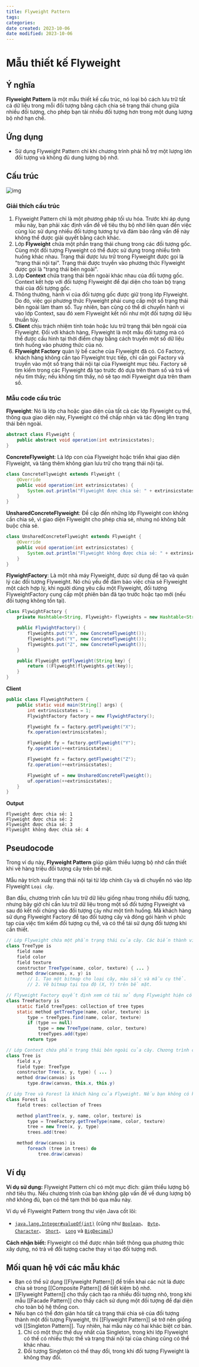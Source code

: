 ```yaml
---
title: Flyweight Pattern
tags: 
categories: 
date created: 2023-10-06
date modified: 2023-10-06
---
```


# Mẫu thiết kế Flyweight

## Ý nghĩa

**Flyweight Pattern** là một mẫu thiết kế cấu trúc, nó loại bỏ cách lưu trữ tất cả dữ liệu trong mỗi đối tượng bằng cách chia sẻ trạng thái chung giữa nhiều đối tượng, cho phép bạn tải nhiều đối tượng hơn trong một dung lượng bộ nhớ hạn chế.

## Ứng dụng

- Sử dụng Flyweight Pattern chỉ khi chương trình phải hỗ trợ một lượng lớn đối tượng và không đủ dung lượng bộ nhớ.

## Cấu trúc

![img](https://raw.githubusercontent.com/vanhung4499/images/master/snap/20210430182947.png)

### Giải thích cấu trúc

1. Flyweight Pattern chỉ là một phương pháp tối ưu hóa. Trước khi áp dụng mẫu này, bạn phải xác định vấn đề về tiêu thụ bộ nhớ liên quan đến việc cùng lúc sử dụng nhiều đối tượng tương tự và đảm bảo rằng vấn đề này không thể được giải quyết bằng cách khác.
2. Lớp **Flyweight** chứa một phần trạng thái chung trong các đối tượng gốc. Cùng một đối tượng Flyweight có thể được sử dụng trong nhiều tình huống khác nhau. Trạng thái được lưu trữ trong Flyweight được gọi là "trạng thái nội tại". Trạng thái được truyền vào phương thức Flyweight được gọi là "trạng thái bên ngoài".
3. Lớp **Context** chứa trạng thái bên ngoài khác nhau của đối tượng gốc. Context kết hợp với đối tượng Flyweight để đại diện cho toàn bộ trạng thái của đối tượng gốc.
4. Thông thường, hành vi của đối tượng gốc được giữ trong lớp Flyweight. Do đó, việc gọi phương thức Flyweight phải cung cấp một số trạng thái bên ngoài làm tham số. Tuy nhiên, bạn cũng có thể di chuyển hành vi vào lớp Context, sau đó xem Flyweight kết nối như một đối tượng dữ liệu thuần túy.
5. **Client** chịu trách nhiệm tính toán hoặc lưu trữ trạng thái bên ngoài của Flyweight. Đối với khách hàng, Flyweight là một mẫu đối tượng mà có thể được cấu hình tại thời điểm chạy bằng cách truyền một số dữ liệu tình huống vào phương thức của nó.
6. **Flyweight Factory** quản lý bể cache của Flyweight đã có. Có Factory, khách hàng không cần tạo Flyweight trực tiếp, chỉ cần gọi Factory và truyền vào một số trạng thái nội tại của Flyweight mục tiêu. Factory sẽ tìm kiếm trong các Flyweight đã tạo trước đó dựa trên tham số và trả về nếu tìm thấy; nếu không tìm thấy, nó sẽ tạo mới Flyweight dựa trên tham số.

### Mẫu code cấu trúc

**Flyweight**: Nó là lớp cha hoặc giao diện của tất cả các lớp Flyweight cụ thể, thông qua giao diện này, Flyweight có thể chấp nhận và tác động lên trạng thái bên ngoài.

```java
abstract class Flyweight {
    public abstract void operation(int extrinsicstates);
}
```

**ConcreteFlyweight**: Là lớp con của Flyweight hoặc triển khai giao diện Flyweight, và tăng thêm không gian lưu trữ cho trạng thái nội tại.

```java
class ConcreteFlyweight extends Flyweight {
    @Override
    public void operation(int extrinsicstates) {
        System.out.println("Flyweight được chia sẻ: " + extrinsicstates);
    }
}
```

**UnsharedConcreteFlyweight**: Đề cập đến những lớp Flyweight con không cần chia sẻ, vì giao diện Flyweight cho phép chia sẻ, nhưng nó không bắt buộc chia sẻ.

```java
class UnsharedConcreteFlyweight extends Flyweight {
    @Override
    public void operation(int extrinsicstates) {
        System.out.println("Flyweight không được chia sẻ: " + extrinsicstates);
    }
}
```

**FlywightFactory**: Là một nhà máy Flyweight, được sử dụng để tạo và quản lý các đối tượng Flyweight. Nó chủ yếu để đảm bảo việc chia sẻ Flyweight một cách hợp lý, khi người dùng yêu cầu một Flyweight, đối tượng FlyweightFactory cung cấp một phiên bản đã tạo trước hoặc tạo mới (nếu đối tượng không tồn tại).

```java
class FlywightFactory {
    private Hashtable<String, Flyweight> flyweights = new Hashtable<String, Flyweight>();

    public FlywightFactory() {
        flyweights.put("X", new ConcreteFlyweight());
        flyweights.put("Y", new ConcreteFlyweight());
        flyweights.put("Z", new ConcreteFlyweight());
    }

    public Flyweight getFlyweight(String key) {
        return ((Flyweight)flyweights.get(key));
    }
}
```

**Client**

```java
public class FlyweightPattern {
    public static void main(String[] args) {
        int extrinsicstates = 1;
        FlywightFactory factory = new FlywightFactory();

        Flyweight fx = factory.getFlyweight("X");
        fx.operation(extrinsicstates);

        Flyweight fy = factory.getFlyweight("Y");
        fy.operation(++extrinsicstates);

        Flyweight fz = factory.getFlyweight("Z");
        fz.operation(++extrinsicstates);

        Flyweight uf = new UnsharedConcreteFlyweight();
        uf.operation(++extrinsicstates);
    }
}
```

**Output**

```
Flyweight được chia sẻ: 1
Flyweight được chia sẻ: 2
Flyweight được chia sẻ: 3
Flyweight không được chia sẻ: 4
```

## Pseudocode

Trong ví dụ này, **Flyweight Pattern** giúp giảm thiểu lượng bộ nhớ cần thiết khi vẽ hàng triệu đối tượng cây trên bề mặt.

Mẫu này trích xuất trạng thái nội tại từ lớp chính `Cây` và di chuyển nó vào lớp Flyweight `Loại cây`.

Ban đầu, chương trình cần lưu trữ dữ liệu giống nhau trong nhiều đối tượng, nhưng bây giờ chỉ cần lưu trữ dữ liệu trong một số đối tượng Flyweight và sau đó kết nối chúng vào đối tượng `Cây` như một tình huống. Mã khách hàng sử dụng Flyweight Factory để tạo đối tượng cây và đóng gói hành vi phức tạp của việc tìm kiếm đối tượng cụ thể, và có thể tái sử dụng đối tượng khi cần thiết.

```java
// Lớp Flyweight chứa một phần trạng thái của cây. Các biến thành viên này lưu trữ các giá trị duy nhất đối với cây cụ thể. Ví dụ, bạn sẽ không tìm thấy tọa độ của cây ở đây. Nhưng bạn sẽ tìm thấy các dữ liệu chung như mẫu và màu sắc giữa nhiều cây. Vì dữ liệu này thường có kích thước lớn, nếu lưu trữ chúng trong mỗi cây sẽ tốn rất nhiều bộ nhớ. Vì vậy, bạn có thể xuất dữ liệu mẫu, màu sắc và các dữ liệu lặp lại khác vào một đối tượng riêng biệt, sau đó cho phép nhiều đối tượng cây đơn lẻ tham chiếu đến nó.
class TreeType is
    field name
    field color
    field texture
    constructor TreeType(name, color, texture) { ... }
    method draw(canvas, x, y) is
        // 1. Tạo một bitmap cho loại cây, màu sắc và mẫu cụ thể.
        // 2. Vẽ bitmap tại tọa độ (X, Y) trên bề mặt.

// Flyweight Factory quyết định xem có tái sử dụng Flyweight hiện có hay tạo một đối tượng mới.
class TreeFactory is
    static field treeTypes: collection of tree types
    static method getTreeType(name, color, texture) is
        type = treeTypes.find(name, color, texture)
        if (type == null)
            type = new TreeType(name, color, texture)
            treeTypes.add(type)
        return type

// Lớp Context chứa phần trạng thái bên ngoài của cây. Chương trình có thể tạo hàng tỷ đối tượng như vậy vì chúng có kích thước nhỏ: chỉ có hai tọa độ nguyên và một biến thành viên tham chiếu.
class Tree is
    field x,y
    field type: TreeType
    constructor Tree(x, y, type) { ... }
    method draw(canvas) is
        type.draw(canvas, this.x, this.y)

// Lớp Tree và Forest là khách hàng của Flyweight. Nếu bạn không có kế hoạch mở rộng lớp Tree, bạn có thể kết hợp chúng.
class Forest is
    field trees: collection of Trees

    method plantTree(x, y, name, color, texture) is
        type = TreeFactory.getTreeType(name, color, texture)
        tree = new Tree(x, y, type)
        trees.add(tree)

    method draw(canvas) is
        foreach (tree in trees) do
            tree.draw(canvas)
```

## Ví dụ

**Ví dụ sử dụng:** Flyweight Pattern chỉ có một mục đích: giảm thiểu lượng bộ nhớ tiêu thụ. Nếu chương trình của bạn không gặp vấn đề về dung lượng bộ nhớ không đủ, bạn có thể tạm thời bỏ qua mẫu này.

Ví dụ về Flyweight Pattern trong thư viện Java cốt lõi:

- [`java.lang.Integer#valueOf(int)`](http://docs.oracle.com/javase/8/docs/api/java/lang/Integer.html#valueOf-int-) (cũng như [`Boolean`](http://docs.oracle.com/javase/8/docs/api/java/lang/Boolean.html#valueOf-boolean-)、 [`Byte`](http://docs.oracle.com/javase/8/docs/api/java/lang/Byte.html#valueOf-byte-)、 [`Character`](http://docs.oracle.com/javase/8/docs/api/java/lang/Character.html#valueOf-char-)、 [`Short`](http://docs.oracle.com/javase/8/docs/api/java/lang/Short.html#valueOf-short-)、 [`Long`](http://docs.oracle.com/javase/8/docs/api/java/lang/Long.html#valueOf-long-) và [`Big­Decimal`](https://docs.oracle.com/javase/8/docs/api/java/math/BigDecimal.html#valueOf-long-int-))

**Cách nhận biết:** Flyweight có thể được nhận biết thông qua phương thức xây dựng, nó trả về đối tượng cache thay vì tạo đối tượng mới.

## Mối quan hệ với các mẫu khác

- Bạn có thể sử dụng [[Flyweight Pattern]] để triển khai các nút lá được chia sẻ trong [[Composite Pattern]] để tiết kiệm bộ nhớ.
- [[Flyweight Pattern]] cho thấy cách tạo ra nhiều đối tượng nhỏ, trong khi mẫu [[Facade Pattern]] cho thấy cách sử dụng một đối tượng để đại diện cho toàn bộ hệ thống con.
- Nếu bạn có thể đơn giản hóa tất cả trạng thái chia sẻ của đối tượng thành một đối tượng Flyweight, thì [[Flyweight Pattern]] sẽ trở nên giống với [[Singleton Pattern]]. Tuy nhiên, hai mẫu này có hai khác biệt cơ bản.
  1. Chỉ có một thực thể duy nhất của Singleton, trong khi lớp Flyweight có thể có nhiều thực thể và trạng thái nội tại của chúng cũng có thể khác nhau.
  2. Đối tượng Singleton có thể thay đổi, trong khi đối tượng Flyweight là không thay đổi.
